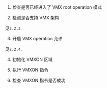 
1. 检查是否已经进入了 VMX root operation 模式



2. 检测是否支持 VMX 架构

见`2.2.3`.

3. 开启 VMX operation 允许

见`2.2.4`.

4. 初始化 VMXON 区域



5. 执行 VMXON 指令



6. 检查 VMXON 指令是否成功

